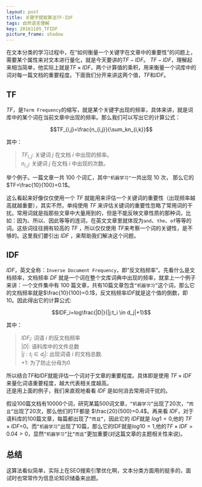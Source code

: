 ```yaml
---
layout: post
title: 关键字提取算法TF-IDF
tags: 自然语言理解
key: 20161105_TFIDF
picture_frame: shadow
---
```

在文本分类的学习过程中，在“如何衡量一个关键字在文章中的重要性”的问题上，需要某个属性来对文本进行量化，就是今天要讲的$TF-IDF$。<!--more-->
$TF-IDF$，理解起来相当简单，他实际上就是$TF\times IDF$，两个计算值的乘积，用来衡量一个词库中的词对每一篇文档的重要程度。下面我们分开来讲这两个值，$TF$和$IDF$。
## TF
$TF$，是` Term Frequency `的缩写，就是某个关键字出现的频率，具体来讲，就是词库中的某个词在当前文章中出现的频率。那么我们可以写出它的计算公式：  

$$TF_{i,j}=\frac{n_{i,j}}{\sum_kn_{i,k}}$$  

其中：
>$TF_{i,j}$: 关键词 $j$ 在文档 $i$ 中出现的频率。   
>$n_{i,j}$: 关键词 $j$ 在文档 $i$ 中出现的次数。  

举个例子。一篇文章一共 100 个词汇，其中`"机器学习"`一共出现 10 次， 那么它的 $TF=\frac{10}{100}=0.1$。  

这么看起来好像仅仅使用一个 $TF$ 就能用来评估一个关键词的重要性（出现频率越高就越重要），其实不然，单纯使用 $TF$ 来评估关键词的重要性忽略了常用词的干扰。常用词就是指那些文章中大量用到的，但是不能反映文章性质的那种词，比如：因为、所以、因此等等的连词，在英文文章里就体现为`and`、`the`、`of`等等的词。这些词往往拥有较高的 $TF$ ，所以仅仅使用 $TF$来考察一个词的关键性，是不够的。这里我们要引出 $IDF$ ，来帮助我们解决这个问题。

## IDF
$IDF$，英文全称：`Inverse Document Frequency`，即“反文档频率”。先看什么是文档频率，文档频率 $DF$ 就是一个词在整个文库词典中出现的频率，就拿上一个例子来讲：一个文件集中有 100 篇文章，共有10篇文章包含`“机器学习”`这个词，那么它的文档频率就是$\frac{10}{100}=0.1$，反文档频率$IDF$就是这个值的倒数，即10。因此得出它的计算公式:  

$$IDF_i=log\frac{|D|}{|j:t_i \in d_j|+1}$$  

其中：
>$IDF_i$: 词语 $i$ 的反文档频率  
> $|D|$:   语料库中的文件总数  
> $|j:t_i \in d_j|$: 出现词语 $i$ 的文档总数.  
> $+1$: 为了防止分母为0  

所以结合$TF$和$IDF$就能评估一个词对于文章的重要程度。具体即是使用 $TF\times IDF$ 来量化词语重要程度，越大代表相关度越高。  
还是用上面的例子，我们来直观地看看 $IDF$ 是如何消去常用词干扰的。  

假设100篇文档有10000个词，研究某篇500词文章，`“机器学习”`出现了20次，`“而且”`出现了20次，那么他们的TF都是 $\frac{20}{500}=0.4$。再来看 $IDF$，对于语料库的100篇文章，每篇都出现了`“而且”`，因此它的 $IDF$就是 $log1=0$,他的 $TF\times IDF$=0。而`“机器学习”`出现了10篇，那么它的IDF就是$log10=1$,他的$TF\times IDF=0.04>0$，显然`“机器学习”`比`“而且”`更加重要(对这篇文章的主题相关性来说)。  

## 总结
这算法看似简单，实际上在SEO搜索引擎优化啊，文本分类方面用的挺多的，面试时也常常作为信息论知识储备来出题。
